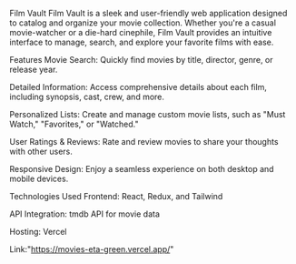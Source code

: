 Film Vault
Film Vault is a sleek and user-friendly web application designed to catalog and organize your movie collection. Whether you're a casual movie-watcher or a die-hard cinephile, Film Vault provides an intuitive interface to manage, search, and explore your favorite films with ease.

Features
Movie Search: Quickly find movies by title, director, genre, or release year.

Detailed Information: Access comprehensive details about each film, including synopsis, cast, crew, and more.

Personalized Lists: Create and manage custom movie lists, such as "Must Watch," "Favorites," or "Watched."

User Ratings & Reviews: Rate and review movies to share your thoughts with other users.

Responsive Design: Enjoy a seamless experience on both desktop and mobile devices.

Technologies Used
Frontend: React, Redux, and Tailwind

API Integration: tmdb API for movie data

Hosting: Vercel

Link:"https://movies-eta-green.vercel.app/"

